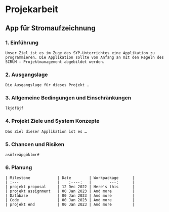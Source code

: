 # Projekarbeit

## App für Stromaufzeichnung

### 1. Einführung

    Unser Ziel ist es im Zuge des SYP-Unterrichtes eine Applikation zu programmieren. Die Applikation sollte von Anfang an mit den Regeln des SCRUM – Projektmanagement abgebildet werden.

### 2. Ausgangslage

    Die Ausgangslage für dieses Projekt …

### 3. Allgemeine Bedingungen und Einschränkungen

    lkjdfäjf

### 4. Projekt Ziele und System Konzepte

    Das Ziel dieser Applikation ist es …

### 5. Chancen und Risiken

    asöfreäpgöklmr#

### 6. Planung

    | Milestone            | Date        | Workpackage      |
    | :---                 |    :----:   |        ---:      |
    | projekt proposal     | 12 Dec 2022 | Here's this      |
    | projekt assignment   | 00 Jan 2023 | And more         |   
    | Database             | 00 Jan 2023 | And more         |
    | Code                 | 00 Jan 2023 | And more         |
    | projekt end          | 00 Jan 2023 | And more         |

